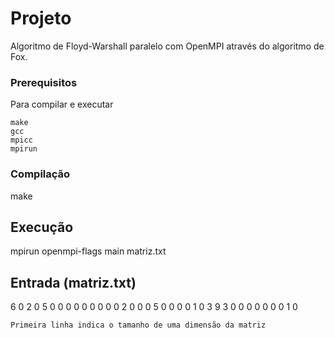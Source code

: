 # Projeto

Algoritmo de Floyd-Warshall paralelo com OpenMPI através do algoritmo de Fox.

### Prerequisitos

Para compilar e executar

```
make
gcc
mpicc
mpirun
```

### Compilação

make

## Execução

mpirun openmpi-flags main matriz.txt

## Entrada (matriz.txt)

6
0 2 0 5 0 0
0 0 0 0 0 0
0 2 0 0 0 5
0 0 0 0 1 0
3 9 3 0 0 0
0 0 0 0 1 0

```
Primeira linha indica o tamanho de uma dimensão da matriz
```
